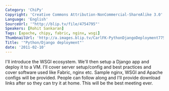 ```yaml
---
Category: 'ChiPy'
Copyright: 'Creative Commons Attribution-NonCommercial-ShareAlike 3.0'
Language: 'English'
SourceUrl: '"http://blip.tv/file/4754795"'
Speakers: [Rohit Sankaran]
Tags: [apache, chipy, fabric, nginx, wsgi]
ThumbnailUrl: 'http://a.images.blip.tv/CarlFK-PythonDjangoDeployment775.png'
Title: '"Python/Django deployment"'
date: '2011-02-10'
---
```

I'll introduce the WSGI ecosystem. We'll then setup a Django app and deploy it
to a VM. I'll cover server setup/config and best practices and cover software
used like Fabric, nginx etc. Sample nginx, WSGI and Apache configs will be
provided. People can follow along and I'll provide download links after so
they can try it at home. This will be the best meeting ever.

